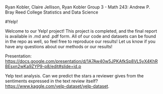Ryan Kobler, Claire Jellison, Ryan Kobler
Group 3 - Math 243: Andrew P. Bray
Reed College Statistics and Data Science

#Yelp!

Welcome to our Yelp! project! This project is completed, and the final report is available in .md and .pdf form. All of our code and datasets can be found in the repo as well, so feel free to reproduce our results! Let us know if you have any questions about our methods or our results! 

Presentation: https://docs.google.com/presentation/d/1A7Aw40w5JPKAfkSp8VL5yX4KhRBEsxn2wKa9ZYP9-p8/edit#slide=id.p

Yelp text analysis. Can we predict the stars a reviewer gives from the sentiments expressed in the text review itself? 
    <https://www.kaggle.com/yelp-dataset/yelp-dataset>.


